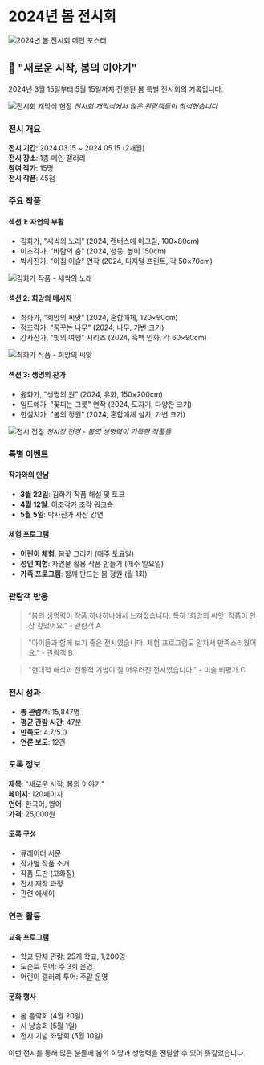 # 2024년 봄 전시회

![2024년 봄 전시회 메인 포스터](/images/gallery/spring-2024-main.jpg "2024년 봄 전시회")

## 🌸 "새로운 시작, 봄의 이야기"

2024년 3월 15일부터 5월 15일까지 진행된 봄 특별 전시회의 기록입니다.

![전시회 개막식 현장](/images/gallery/spring-2024-opening.jpg)
*전시회 개막식에서 많은 관람객들이 참석했습니다*

### 전시 개요

**전시 기간**: 2024.03.15 ~ 2024.05.15 (2개월)  
**전시 장소**: 1층 메인 갤러리  
**참여 작가**: 15명  
**전시 작품**: 45점

### 주요 작품

#### 섹션 1: 자연의 부활
- 김화가, "새싹의 노래" (2024, 캔버스에 아크릴, 100×80cm)
- 이조각가, "바람의 춤" (2024, 청동, 높이 150cm)
- 박사진가, "아침 이슬" 연작 (2024, 디지털 프린트, 각 50×70cm)

![김화가 작품 - 새싹의 노래](/images/gallery/spring-2024-artwork1.jpg "김화가, 새싹의 노래")

#### 섹션 2: 희망의 메시지
- 최화가, "희망의 씨앗" (2024, 혼합매체, 120×90cm)
- 정조각가, "꿈꾸는 나무" (2024, 나무, 가변 크기)
- 강사진가, "빛의 여행" 시리즈 (2024, 흑백 인화, 각 60×90cm)

![최화가 작품 - 희망의 씨앗](/images/gallery/spring-2024-artwork2.jpg "최화가, 희망의 씨앗")

#### 섹션 3: 생명의 찬가
- 윤화가, "생명의 원" (2024, 유화, 150×200cm)
- 임도예가, "꽃피는 그릇" 연작 (2024, 도자기, 다양한 크기)
- 한설치가, "봄의 정원" (2024, 혼합매체 설치, 가변 크기)

![전시 전경](/images/gallery/spring-2024-view.jpg)
*전시장 전경 - 봄의 생명력이 가득한 작품들*

### 특별 이벤트

#### 작가와의 만남
- **3월 22일**: 김화가 작품 해설 및 토크
- **4월 12일**: 이조각가 조각 워크숍
- **5월 5일**: 박사진가 사진 강연

#### 체험 프로그램
- **어린이 체험**: 봄꽃 그리기 (매주 토요일)
- **성인 체험**: 자연물 활용 작품 만들기 (매주 일요일)
- **가족 프로그램**: 함께 만드는 봄 정원 (월 1회)

### 관람객 반응

> "봄의 생명력이 작품 하나하나에서 느껴졌습니다. 특히 '희망의 씨앗' 작품이 인상 깊었어요." - 관람객 A

> "아이들과 함께 보기 좋은 전시였습니다. 체험 프로그램도 알차서 만족스러웠어요." - 관람객 B

> "현대적 해석과 전통적 기법이 잘 어우러진 전시였습니다." - 미술 비평가 C

### 전시 성과

- **총 관람객**: 15,847명
- **평균 관람 시간**: 47분
- **만족도**: 4.7/5.0
- **언론 보도**: 12건

### 도록 정보

**제목**: "새로운 시작, 봄의 이야기"  
**페이지**: 120페이지  
**언어**: 한국어, 영어  
**가격**: 25,000원

#### 도록 구성
- 큐레이터 서문
- 작가별 작품 소개
- 작품 도판 (고화질)
- 전시 제작 과정
- 관련 에세이

### 연관 활동

#### 교육 프로그램
- 학교 단체 관람: 25개 학교, 1,200명
- 도슨트 투어: 주 3회 운영
- 어린이 갤러리 투어: 주말 운영

#### 문화 행사
- 봄 음악회 (4월 20일)
- 시 낭송회 (5월 1일)
- 전시 기념 좌담회 (5월 10일)

이번 전시를 통해 많은 분들께 봄의 희망과 생명력을 전달할 수 있어 뜻깊었습니다.
